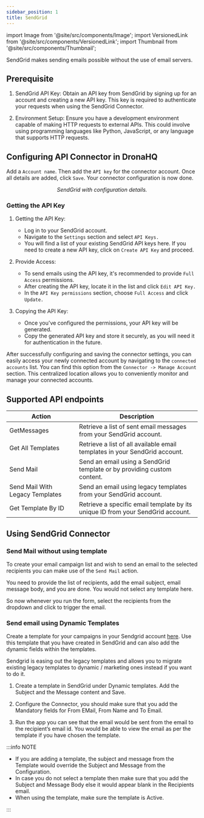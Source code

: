```yaml
---
sidebar_position: 1
title: SendGrid
---
```

import Image from '@site/src/components/Image';
import VersionedLink from '@site/src/components/VersionedLink';
import Thumbnail from '@site/src/components/Thumbnail';

SendGrid makes sending emails possible without the use of email servers. 

## Prerequisite 

1. SendGrid API Key: Obtain an API key from SendGrid by signing up for an account and creating a new API key. This key is required to authenticate your requests when using the SendGrid Connector.

2. Environment Setup: Ensure you have a development environment capable of making HTTP requests to external APIs. This could involve using programming languages like Python, JavaScript, or any language that supports HTTP requests.


## Configuring API Connector in DronaHQ

Add a `Account name`. Then add the `API key` for the connector account. Once all details are added, click `Save`. Your connector configuration is now done.

<figure>
  <Thumbnail src="/img/reference/connectors/sendgrid/details.png" alt="SendGrid with configuration details." />
  <figcaption align = "center"><i>SendGrid with configuration details.</i></figcaption>
</figure>


### Getting the API Key

1. Getting the API Key:
   - Log in to your SendGrid account.
   - Navigate to the `Settings` section and select `API Keys.`
   - You will find a list of your existing SendGrid API keys here. If you need to create a new API key, click on `Create API Key` and proceed.

2. Provide Access:
   - To send emails using the API key, it's recommended to provide `Full Access` permissions.
   - After creating the API key, locate it in the list and click `Edit API Key.`
   - In the `API Key permissions` section, choose `Full Access` and click `Update.`


3. Copying the API Key:
   - Once you've configured the permissions, your API key will be generated.
   - Copy the generated API key and store it securely, as you will need it for authentication in the future.

 <figure>
  <Thumbnail src="/img/reference/connectors/sendgrid/apikey.jpeg" alt="SendGrid api key" />
</figure>



After successfully configuring and saving the connector settings, you can easily access your newly connected account by navigating to the `connected accounts` list. You can find this option from the `Connector -> Manage Account` section. This centralized location allows you to conveniently monitor and manage your connected accounts.

## Supported API endpoints

| Action                       | Description                                                                                    |
|------------------------------|------------------------------------------------------------------------------------------------|
| GetMessages                  | Retrieve a list of sent email messages from your SendGrid account.                             |
| Get All Templates            | Retrieve a list of all available email templates in your SendGrid account.                      |
| Send Mail                    | Send an email using a SendGrid template or by providing custom content.                         |
| Send Mail With Legacy Templates | Send an email using legacy templates from your SendGrid account.                                 |
| Get Template By ID           | Retrieve a specific email template by its unique ID from your SendGrid account.                 |

## Using SendGrid Connector

### Send Mail without using template

To create your email campaign list and wish to send an email to the selected recipients you can make use of the `Send Mail` action.

You need to provide the list of recipients, add the email subject, email message body, and you are done. You would not select any template here.

<figure>
  <Thumbnail src="/img/reference/connectors/sendgrid/sendmail.jpeg" alt="SendGrid send mail" />
</figure>

So now whenever you run the form, select the recipients from the dropdown and click to trigger the email.

<figure>
  <Thumbnail src="/img/reference/connectors/sendgrid/mail.jpeg" alt="SendGrid send mail" />
</figure>

### Send email using Dynamic Templates

Create a template for your campaigns in your Sendgrid account [here](https://mc.sendgrid.com/dynamic-templates). Use this template that you have created in SendGrid and can also add the dynamic fields within the templates.

Sendgrid is easing out the legacy templates and allows you to migrate existing legacy templates to dynamic / marketing ones instead if you want to do it.

1. Create a template in SendGrid under Dynamic templates. Add the Subject and the Message content and Save. 

2. Configure the Connector, you should make sure that you add the Mandatory fields for From EMail, From Name and To Email.

<figure>
  <Thumbnail src="/img/reference/connectors/sendgrid/template.jpeg" alt="SendGrid send mail" />
</figure>

3. Run the app you can see that the email would be sent from the email to the recipient’s email id. You would be able to view the email as per the template if you have chosen the template.

<figure>
  <Thumbnail src="/img/reference/connectors/sendgrid/mail2.jpeg" alt="SendGrid send mail" />
</figure>

:::info NOTE

- If you are adding a template, the subject and message from the Template would override the Subject and Message from the Configuration.
- In case you do not select a template then make sure that you add the Subject and Message Body else it would appear blank in the Recipients email.
- When using the template, make sure the template is Active.

:::